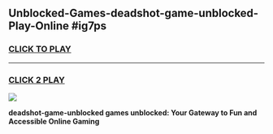 
## Unblocked-Games-deadshot-game-unblocked-Play-Online #ig7ps
<h3>
<a href="https://news.freeplayer.one?title=deadshot-game-unblocked&ref=3">CLICK TO PLAY</a></h3>
<hr>

<h3>
<a href="https://news.freeplayer.one?title=deadshot-game-unblocked&ref=3">CLICK 2 PLAY</a>
  
</h3>

<a href="https://news.freeplayer.one?title=deadshot-game-unblocked&ref=3"><img src="https://clearcache.store/games.png"></a>


**deadshot-game-unblocked games unblocked: Your Gateway to Fun and Accessible Online Gaming**
